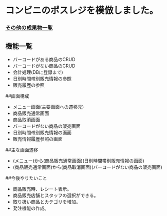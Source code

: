 # コンビニのポスレジを模倣しました。

### [その他の成果物一覧](http://roi93cc.xsrv.jp/seikabutu_list/)

## 機能一覧
- バーコードがある商品のCRUD
- バーコードがない商品のCRUD
- 会計処理(DBに登録まで)
- 日別時間帯別販売情報の参照
- 販売履歴の参照

##画面構成
- メニュー画面(主要画面への遷移元)
- 商品販売通常画面
- 商品取消画面
- バーコードがない商品の販売画面
- 日別時間帯別販売情報の画面
- 販売情報履歴参照の画面

##主な画面遷移
- (メニュー)から(商品販売通常画面)(日別時間帯別販売情報の画面)
- (商品販売通常画面)から(商品取消画面)(バーコードがない商品の販売画面)

##今後やりたいこと
- 商品販売時、レシート表示。
- 商品販売店舗とスタッフの選択ができる。
- 取り扱い商品とカテゴリを増加。
- 発注機能の作成。